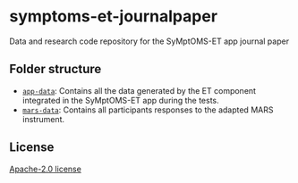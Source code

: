 # symptoms-et-journalpaper
Data and research code repository for the SyMptOMS-ET app journal paper

## Folder structure

- [`app-data`](./app-data): Contains all the data generated by the ET component integrated in the SyMptOMS-ET app during the tests.
- [`mars-data`](./mars-data): Contains all participants responses to the adapted MARS instrument.

## License

[Apache-2.0 license](LICENSE)
